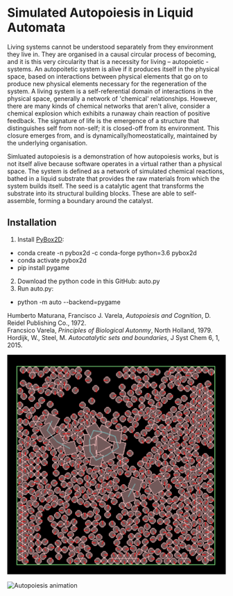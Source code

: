 # Simulated Autopoiesis in Liquid Automata

Living systems cannot be understood separately from they environment they live in. They are organised in a causal circular process of becoming, and it is this very circularity that is a necessity for living – autopoietic - systems. An autopoitetic system is alive if it produces itself in the physical space, based on interactions between physical elements that go on to produce new physical elements necessary for the regeneration of the system. A living system is a self-referential domain of interactions in the physical space, generally a network of 'chemical' relationships. However, there are many kinds of chemical networks that aren't alive, consider a chemical explosion which exhibits a runaway chain reaction of positive feedback. The signature of life is the emergence of a structure that distinguishes self from non-self; it is closed-off from its environment. This closure emerges from, and is dynamically/homeostatically, maintained by the underlying organisation.

Simluated autopoiesis is a demonstration of how autopoiesis works, but is not itself alive because software operates in a virtual rather than a physical space. The system is defined as a network of simulated chemical reactions, bathed in a liquid substrate that provides the raw materials from which the system builds itself. The seed is a catalytic agent that transforms the substrate into its structural building blocks. These are able to self-assemble, forming a boundary around the catalyst.

## Installation

1. Install [PyBox2D](https://github.com/pybox2d/pybox2d):
  * conda create -n pybox2d -c conda-forge python=3.6 pybox2d
  * conda activate pybox2d
  * pip install pygame
2. Download the python code in this GitHub: auto.py
3. Run auto.py:
  * python -m auto --backend=pygame 

Humberto Maturana, Francisco J. Varela, _Autopoiesis and Cognition_, D. Reidel Publishing Co., 1972.  
Francsico Varela, _Principles of Biological Autonmy_, North Holland, 1979.  
Hordijk, W., Steel, M. _Autocatalytic sets and boundaries_, J Syst Chem 6, 1, 2015.  


![Autopoiesis screenshot](images/ScreenShot.png)

![Autopoiesis animation](images/animation.gif)
